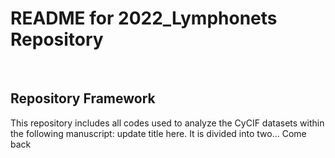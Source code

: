 # README for 2022_Lymphonets Repository
<br>

## **Repository Framework**
This repository includes all codes used to analyze the CyCIF datasets within the following manuscript:
update title here. 
It is divided into two... Come back
 
